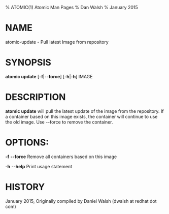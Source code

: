 % ATOMIC(1) Atomic Man Pages
% Dan Walsh
% January 2015
# NAME
atomic-update - Pull latest Image from repository

# SYNOPSIS
**atomic update**
[**-f**|**--force**]
[**-h**|**-h**]
IMAGE

# DESCRIPTION
**atomic update** will pull the latest update of the image from the repository.
If a container based on this image exists, the container will
continue to use the old image. Use --force to remove the container.

# OPTIONS:
**-f** **--force**
  Remove all containers based on this image

**-h** **--help**
  Print usage statement

# HISTORY
January 2015, Originally compiled by Daniel Walsh (dwalsh at redhat dot com)
